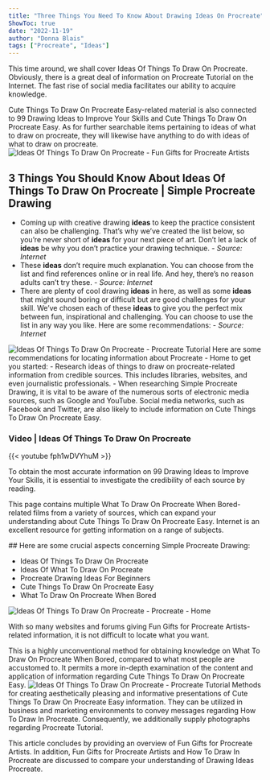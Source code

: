 ```yaml
---
title: "Three Things You Need To Know About Drawing Ideas On Procreate"
ShowToc: true 
date: "2022-11-19"
author: "Donna Blais" 
tags: ["Procreate", "Ideas"]
---
```


	
This time around, we shall cover Ideas Of Things To Draw On Procreate. Obviously, there is a great deal of information on Procreate Tutorial on the Internet. The fast rise of social media facilitates our ability to acquire knowledge.

Cute Things To Draw On Procreate Easy-related material is also connected to 99 Drawing Ideas to Improve Your Skills and Cute Things To Draw On Procreate Easy. As for further searchable items pertaining to ideas of what to draw on procreate, they will likewise have anything to do with ideas of what to draw on procreate.
<img loading="lazy" src="https://myamazingthings.com/wp-content/uploads/2016/11/idea7-2-1420x947.jpg" onerror="this.onerror=null;this.src='https://blogger.googleusercontent.com/img/a/AVvXsEhe7F7TRXHtjiKvHb5vS7DmnxvpHiDyoYyYvm1nHB3Qp2_w3BnM6A2eq4v7FYxCC9bfZt3a9vIMtAYEKUiaDQbHMg-ViyGmRIj39MLp0bGFfgfYw1Dc9q_H-T0wiTm3l0Uq42dETrN9eC8aGJ9_IORZsxST1AcLR7np1koOfcc7tnHa4S8Mwz_xD9d0=s16000';" alt="Ideas Of Things To Draw On Procreate - Fun Gifts for Procreate Artists" >

## 3 Things You Should Know About Ideas Of Things To Draw On Procreate | Simple Procreate Drawing
-   Coming up with creative drawing **ideas** to keep the practice consistent can also be challenging. That’s why we’ve created the list below, so you’re never short of **ideas** for your next piece of art. Don’t let a lack of **ideas** be why you don’t practice your drawing technique. - <cite>Source: Internet</cite>
-   These **ideas** don’t require much explanation. You can choose from the list and find references online or in real life. And hey, there’s no reason adults can’t try these. - <cite>Source: Internet</cite>
-   There are plenty of cool drawing **ideas** in here, as well as some **ideas** that might sound boring or difficult but are good challenges for your skill. We’ve chosen each of these **ideas** to give you the perfect mix between fun, inspirational and challenging. You can choose to use the list in any way you like. Here are some recommendations: - <cite>Source: Internet</cite>


<img loading="lazy" src="https://artprojectsforkids.org/wp-content/uploads/2020/06/Baby-Yoda-in-Space-791x1024.jpg" onerror="this.onerror=null;this.src='https://blogger.googleusercontent.com/img/a/AVvXsEhe7F7TRXHtjiKvHb5vS7DmnxvpHiDyoYyYvm1nHB3Qp2_w3BnM6A2eq4v7FYxCC9bfZt3a9vIMtAYEKUiaDQbHMg-ViyGmRIj39MLp0bGFfgfYw1Dc9q_H-T0wiTm3l0Uq42dETrN9eC8aGJ9_IORZsxST1AcLR7np1koOfcc7tnHa4S8Mwz_xD9d0=s16000';" alt="Ideas Of Things To Draw On Procreate - Procreate Tutorial" >
Here are some recommendations for locating information about Procreate - Home to get you started:
- Research ideas of things to draw on procreate-related information from credible sources. This includes libraries, websites, and even journalistic professionals.
- When researching Simple Procreate Drawing, it is vital to be aware of the numerous sorts of electronic media sources, such as Google and YouTube. Social media networks, such as Facebook and Twitter, are also likely to include information on Cute Things To Draw On Procreate Easy.

### Video | Ideas Of Things To Draw On Procreate
{{< youtube fph1wDVYhuM >}} 

To obtain the most accurate information on 99 Drawing Ideas to Improve Your Skills, it is essential to investigate the credibility of each source by reading.

This page contains multiple What To Draw On Procreate When Bored-related films from a variety of sources, which can expand your understanding about Cute Things To Draw On Procreate Easy. Internet is an excellent resource for getting information on a range of subjects.
<script async="async" data-cfasync="false" src="//normallydemandedalter.com/fe63df3c5408708b15d8dc3d9b206b31/invoke.js"></script>
<div id="container-fe63df3c5408708b15d8dc3d9b206b31"></div>
## Here are some crucial aspects concerning Simple Procreate Drawing:

- Ideas Of Things To Draw On Procreate
- Ideas Of What To Draw On Procreate
- Procreate Drawing Ideas For Beginners
- Cute Things To Draw On Procreate Easy
- What To Draw On Procreate When Bored

 <img loading="lazy" src="https://cdn.wonderfuldiy.com/wp-content/uploads/2014/03/Tissue-Box-f.jpg" onerror="this.onerror=null;this.src='https://blogger.googleusercontent.com/img/a/AVvXsEhe7F7TRXHtjiKvHb5vS7DmnxvpHiDyoYyYvm1nHB3Qp2_w3BnM6A2eq4v7FYxCC9bfZt3a9vIMtAYEKUiaDQbHMg-ViyGmRIj39MLp0bGFfgfYw1Dc9q_H-T0wiTm3l0Uq42dETrN9eC8aGJ9_IORZsxST1AcLR7np1koOfcc7tnHa4S8Mwz_xD9d0=s16000';" alt="Ideas Of Things To Draw On Procreate - Procreate - Home" >

With so many websites and forums giving Fun Gifts for Procreate Artists-related information, it is not difficult to locate what you want.

This is a highly unconventional method for obtaining knowledge on What To Draw On Procreate When Bored, compared to what most people are accustomed to. It permits a more in-depth examination of the content and application of information regarding Cute Things To Draw On Procreate Easy.
<img loading="lazy" src="https://www.harunmudak.com/wp-content/uploads/2020/04/easy-acrylic-painting-ideas-simple-3.jpg" onerror="this.onerror=null;this.src='https://blogger.googleusercontent.com/img/a/AVvXsEhe7F7TRXHtjiKvHb5vS7DmnxvpHiDyoYyYvm1nHB3Qp2_w3BnM6A2eq4v7FYxCC9bfZt3a9vIMtAYEKUiaDQbHMg-ViyGmRIj39MLp0bGFfgfYw1Dc9q_H-T0wiTm3l0Uq42dETrN9eC8aGJ9_IORZsxST1AcLR7np1koOfcc7tnHa4S8Mwz_xD9d0=s16000';" alt="Ideas Of Things To Draw On Procreate - Procreate Tutorial" >
Methods for creating aesthetically pleasing and informative presentations of Cute Things To Draw On Procreate Easy information. They can be utilized in business and marketing environments to convey messages regarding How To Draw In Procreate. Consequently, we additionally supply photographs regarding Procreate Tutorial.

This article concludes by providing an overview of Fun Gifts for Procreate Artists. In addition, Fun Gifts for Procreate Artists and How To Draw In Procreate are discussed to compare your understanding of Drawing Ideas Procreate.
	
	


